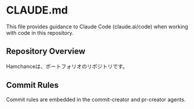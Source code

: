# CLAUDE.md

This file provides guidance to Claude Code (claude.ai/code) when working with code in this repository.

## Repository Overview

Hamchanceは、ポートフォリオのリポジトリです。

## Commit Rules

Commit rules are embedded in the commit-creator and pr-creator agents.
